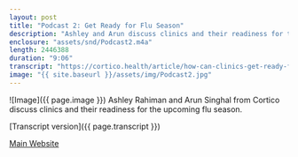 ```yaml
---
layout: post
title: "Podcast 2: Get Ready for Flu Season"
description: "Ashley and Arun discuss clinics and their readiness for the upcoming flu season."
enclosure: "assets/snd/Podcast2.m4a"
length: 2446388
duration: "9:06"
transcript: "https://cortico.health/article/how-can-clinics-get-ready-for-flu-season"
image: "{{ site.baseurl }}/assets/img/Podcast2.jpg"
---
```

![Image]({{ page.image }})
Ashley Rahiman and Arun Singhal from Cortico discuss clinics and their readiness for the upcoming flu season.

[Transcript version]({{ page.transcript }})

[Main Website](https://cortico.health)